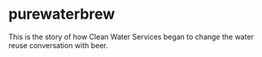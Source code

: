 # purewaterbrew
This is the story of how Clean Water Services began to change the water reuse conversation with beer. 
